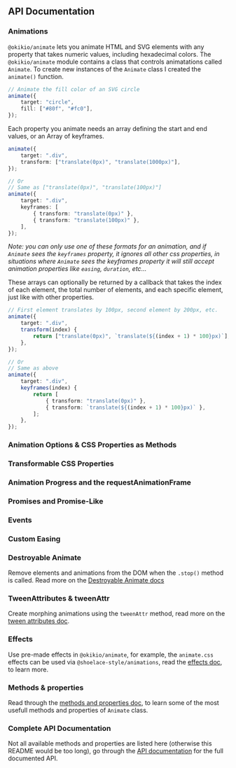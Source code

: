 
## API Documentation

### Animations

`@okikio/animate` lets you animate HTML and SVG elements with any property that takes numeric values, including hexadecimal colors.
The `@okikio/animate` module contains a class that controls animatations called `Animate`. To create new instances of the `Animate` class I created the `animate()` function.

```ts
// Animate the fill color of an SVG circle
animate({
    target: "circle",
    fill: ["#80f", "#fc0"],
});
```

Each property you animate needs an array defining the start and end values, or an Array of keyframes.

```ts
animate({
    target: ".div",
    transform: ["translate(0px)", "translate(1000px)"],
});

// Or
// Same as ["translate(0px)", "translate(100px)"]
animate({
    target: ".div",
    keyframes: [
        { transform: "translate(0px)" },
        { transform: "translate(100px)" },
    ],
});
```

*Note: you can only use one of these formats for an animation, and if `Animate` sees the `keyframes` property, it ignores all other css properties, in situations where `Animate` sees the keyframes property it will still accept animation properties like `easing`, `duration`, etc...*

These arrays can optionally be returned by a callback that takes the index of each element, the total number of elements, and each specific element, just like with other properties.

```ts
// First element translates by 100px, second element by 200px, etc.
animate({
    target: ".div",
    transform(index) {
        return ["translate(0px)", `translate(${(index + 1) * 100}px)`];
    },
});

// Or
// Same as above
animate({
    target: ".div",
    keyframes(index) {
        return [
            { transform: "translate(0px)" },
            { transform: `translate(${(index + 1) * 100}px)` },
        ];
    },
});
```

### Animation Options & CSS Properties as Methods

### Transformable CSS Properties


### Animation Progress and the requestAnimationFrame

### Promises and Promise-Like


### Events

### Custom Easing



### Destroyable Animate

Remove elements and animations from the DOM when the `.stop()` method is called. Read more on the [Destroyable Animate docs](/docs/animate/api/destroyable-animate.md)

### TweenAttributes & tweenAttr

Create morphing animations using the `tweenAttr` method, read more on the [tween attributes doc](/docs/animate/api/tween-attributes.md).

### Effects

Use pre-made effects in `@okikio/animate`, for example, the `animate.css` effects can be used via `@shoelace-style/animations`, read the [effects doc](/docs/animate/api/effects.md), to learn more.

### Methods & properties

Read through the [methods and properties doc](/docs/animate/api/methods-and-properties.md), to learn some of the most usefull methods and properties of `Animate` class.

### Complete API Documentation

Not all available methods and properties are listed here (otherwise this README would be too long), go through the [API documentation](/docs/api/modules/_okikio_animate.md) for the full documented API.